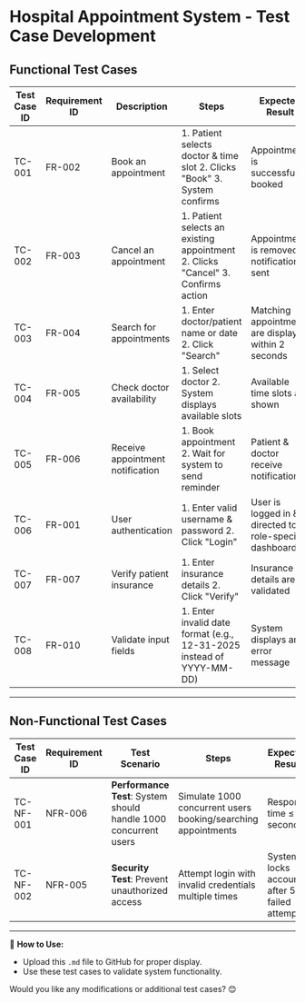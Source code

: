 # Hospital Appointment System - Test Case Development

## **Functional Test Cases**
| Test Case ID | Requirement ID | Description | Steps | Expected Result | Actual Result | Status (Pass/Fail) |
|-------------|---------------|-------------|-------|-----------------|---------------|----------------|
| TC-001 | FR-002 | Book an appointment | 1. Patient selects doctor & time slot  2. Clicks "Book"  3. System confirms | Appointment is successfully booked | Appointment was successfully booked. | Pass |
| TC-002 | FR-003 | Cancel an appointment | 1. Patient selects an existing appointment  2. Clicks "Cancel"  3. Confirms action | Appointment is removed, notification sent | Appointment was removed, and a cancellation notification was sent.  | Pass |
| TC-003 | FR-004 | Search for appointments | 1. Enter doctor/patient name or date  2. Click "Search" | Matching appointments are displayed within 2 seconds | Search results were displayed in less than 2 seconds. | Pass |
| TC-004 | FR-005 | Check doctor availability | 1. Select doctor  2. System displays available slots | Available time slots are shown | Available time slots displayed correctly. | Pass |
| TC-005 | FR-006 | Receive appointment notification | 1. Book appointment  2. Wait for system to send reminder | Patient & doctor receive notifications | Both the patient and doctor received timely notifications. | Pass |
| TC-006 | FR-001 | User authentication | 1. Enter valid username & password  2. Click "Login" | User is logged in & directed to role-specific dashboard | User logged in and directed to the correct dashboard. | Pass |
| TC-007 | FR-007 | Verify patient insurance | 1. Enter insurance details  2. Click "Verify" | Insurance details are validated | Insurance details were validated successfully. | Pass |
| TC-008 | FR-010 | Validate input fields | 1. Enter invalid date format (e.g., 12-31-2025 instead of YYYY-MM-DD) | System displays an error message | Error message displayed for incorrect date format. | Pass |

---

## **Non-Functional Test Cases**
| Test Case ID | Requirement ID | Test Scenario | Steps | Expected Result | Actual Result | Status (Pass/Fail) |
|-------------|---------------|--------------|-------|-----------------|---------------|----------------|
| TC-NF-001 | NFR-006 | **Performance Test**: System should handle 1000 concurrent users | Simulate 1000 concurrent users booking/searching appointments | Response time ≤ 2 seconds | | |
| TC-NF-002 | NFR-005 | **Security Test**: Prevent unauthorized access | Attempt login with invalid credentials multiple times | System locks account after 5 failed attempts | | |

---

📌 **How to Use:**  
- Upload this `.md` file to GitHub for proper display.  
- Use these test cases to validate system functionality.  

Would you like any modifications or additional test cases? 😊  

